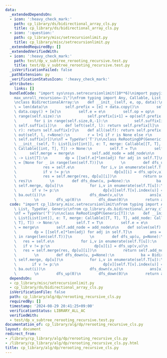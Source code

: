 ```yaml
---
data:
  _extendedDependsOn:
  - icon: ':heavy_check_mark:'
    path: cp_library/ds/bidirectional_array_cls.py
    title: cp_library/ds/bidirectional_array_cls.py
  - icon: ':question:'
    path: cp_library/misc/setrecursionlimit.py
    title: cp_library/misc/setrecursionlimit.py
  _extendedRequiredBy: []
  _extendedVerifiedWith:
  - icon: ':heavy_check_mark:'
    path: test/dp_v_subtree_rerooting_recursive.test.py
    title: test/dp_v_subtree_rerooting_recursive.test.py
  _isVerificationFailed: false
  _pathExtension: py
  _verificationStatusIcon: ':heavy_check_mark:'
  attributes:
    links: []
  bundledCode: "import sys\nsys.setrecursionlimit(10**6)\nimport pypyjit\npypyjit.set_param(\"\
    max_unroll_recursion=-1\")\nfrom typing import Any, Callable, List, TypeVar, Generic\n\
    \nclass BidirectionalArray:\n    def __init__(self, e, op, data):\n        self.size\
    \ = len(data)\n        self.prefix = [e] + data.copy()\n        self.suffix =\
    \ data.copy() + [e]\n        self.e = e\n        self.op = op\n        for i in\
    \ range(self.size):\n            self.prefix[i+1] = op(self.prefix[i], self.prefix[i+1])\n\
    \        for i in range(self.size,0,-1):\n            self.suffix[i-1] = op(self.suffix[i-1],\
    \ self.suffix[i])\n    def left(self, l): return self.prefix[l]\n    def right(self,\
    \ r): return self.suffix[r]\n    def all(self): return self.prefix[-1]\n    def\
    \ out(self, l, r=None):\n        r = l+1 if r is None else r\n        return self.op(self.prefix[l],\
    \ self.suffix[r])\n\nT = TypeVar('T')\n\nclass ReRootingDP(Generic[T]):\n    def\
    \ __init__(self, T: List[List[int]], e: T, merge: Callable[[T, T], T], add_node:\
    \ Callable[[int, T], T]) -> None:\n        self.T = T\n        self.e = e\n  \
    \      self.merge = merge\n        self.add_node = add_node\n\n    def solve(self)\
    \ -> List[T]:\n        dp = [[self.e]*len(adj) for adj in self.T]\n        ans\
    \ = [None for _ in range(len(self.T))]\n        \n        def dfs_up(u, p=None):\n\
    \            res = self.e\n            for i,v in enumerate(self.T[u]):\n    \
    \            if v != p:\n                    dp[u][i] = dfs_up(v,u)\n        \
    \            res = self.merge(res, dp[u][i])\n            return self.add_node(u,\
    \ res)\n        \n        def dfs_down(u, p=None):\n            ba = BidirectionalArray(self.e,\
    \ self.merge, dp[u])\n            for i,v in enumerate(self.T[u]):\n         \
    \       if v != p:\n                    dp[v][self.T[v].index(u)] = self.add_node(u,\
    \ ba.out(i))\n                    dfs_down(v,u)\n            ans[u] = ba.all()\n\
    \        \n        dfs_up(0)\n        dfs_down(0)\n        return ans\n"
  code: "import cp_library.misc.setrecursionlimit\nfrom typing import Any, Callable,\
    \ List, TypeVar, Generic\nfrom cp_library.ds.bidirectional_array_cls import BidirectionalArray\n\
    \nT = TypeVar('T')\n\nclass ReRootingDP(Generic[T]):\n    def __init__(self, T:\
    \ List[List[int]], e: T, merge: Callable[[T, T], T], add_node: Callable[[int,\
    \ T], T]) -> None:\n        self.T = T\n        self.e = e\n        self.merge\
    \ = merge\n        self.add_node = add_node\n\n    def solve(self) -> List[T]:\n\
    \        dp = [[self.e]*len(adj) for adj in self.T]\n        ans = [None for _\
    \ in range(len(self.T))]\n        \n        def dfs_up(u, p=None):\n         \
    \   res = self.e\n            for i,v in enumerate(self.T[u]):\n             \
    \   if v != p:\n                    dp[u][i] = dfs_up(v,u)\n                 \
    \   res = self.merge(res, dp[u][i])\n            return self.add_node(u, res)\n\
    \        \n        def dfs_down(u, p=None):\n            ba = BidirectionalArray(self.e,\
    \ self.merge, dp[u])\n            for i,v in enumerate(self.T[u]):\n         \
    \       if v != p:\n                    dp[v][self.T[v].index(u)] = self.add_node(u,\
    \ ba.out(i))\n                    dfs_down(v,u)\n            ans[u] = ba.all()\n\
    \        \n        dfs_up(0)\n        dfs_down(0)\n        return ans\n"
  dependsOn:
  - cp_library/misc/setrecursionlimit.py
  - cp_library/ds/bidirectional_array_cls.py
  isVerificationFile: false
  path: cp_library/alg/dp/rerooting_recursive_cls.py
  requiredBy: []
  timestamp: '2024-08-29 20:41:25+09:00'
  verificationStatus: LIBRARY_ALL_AC
  verifiedWith:
  - test/dp_v_subtree_rerooting_recursive.test.py
documentation_of: cp_library/alg/dp/rerooting_recursive_cls.py
layout: document
redirect_from:
- /library/cp_library/alg/dp/rerooting_recursive_cls.py
- /library/cp_library/alg/dp/rerooting_recursive_cls.py.html
title: cp_library/alg/dp/rerooting_recursive_cls.py
---
```

